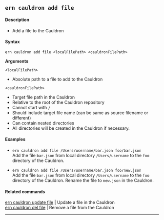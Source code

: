 ## `ern cauldron add file`

#### Description

* Add a file to the Cauldron

#### Syntax

`ern cauldron add file <localFilePath> <cauldronFilePath>`

**Arguments**

`<localFilePath>`

* Absolute path to a file to add to the Cauldron

`<cauldronFilePath>`

* Target file path in the Cauldron
* Relative to the root of the Cauldron repository
* Cannot start with `/`
* Should include target file name (can be same as source filename or different)
* Can contain nested directories
* All directories will be created in the Cauldron if necessary.

#### Examples

- `ern cauldron add file /Users/username/bar.json foo/bar.json`  
Add the file `bar.json` from local directory `/Users/username` to the `foo` directory of the Cauldron.

- `ern cauldron add file /Users/username/bar.json foo/new.json`  
Add the file `bar.json` from local directory `/Users/username` to the `foo` directory of the Cauldron. Rename the file to `new.json` in the Cauldron.

#### Related commands

[ern cauldron update file] | Update a file in the Cauldron   
[ern cauldron del file] | Remove a file from the Cauldron

___  
[ern cauldron update file]: ../update/file.md
[ern cauldron del file]: ../del/file.md